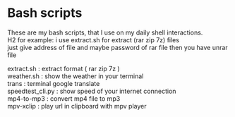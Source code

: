 # Bash scripts

These are my bash scripts,
that I use on my daily shell interactions. <br/> H2
for example: i use extract.sh for extract (rar zip 7z) files <br/>
just give address of file and maybe password of rar file then you have unrar file <br/>

extract.sh : extract format ( rar zip 7z ) <br/>
weather.sh : show the weather in your terminal <br/>
trans : terminal google translate <br/>
speedtest_cli.py : show speed of your internet connection <br/>
mp4-to-mp3 : convert mp4 file to mp3 <br/>
mpv-xclip : play url in clipboard with mpv player <br/>